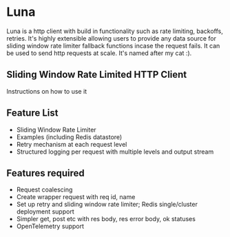 # Luna

Luna is a http client with build in functionality such as rate limiting, backoffs, retries. It's highly extensible allowing users to provide any data source for sliding window rate limiter fallback functions incase the request fails. It can be used to send http requests at scale. It's named after my cat :).

## Sliding Window Rate Limited HTTP Client

Instructions on how to use it

## Feature List

- Sliding Window Rate Limiter
- Examples (including Redis datastore)
- Retry mechanism at each request level
- Structured logging per request with multiple levels and output stream

## Features required
- Request coalescing
- Create wrapper request with req id, name
- Set up retry and sliding window rate limiter; Redis single/cluster deployment support
- Simpler get, post etc with res body, res error body, ok statuses
- OpenTelemetry support

